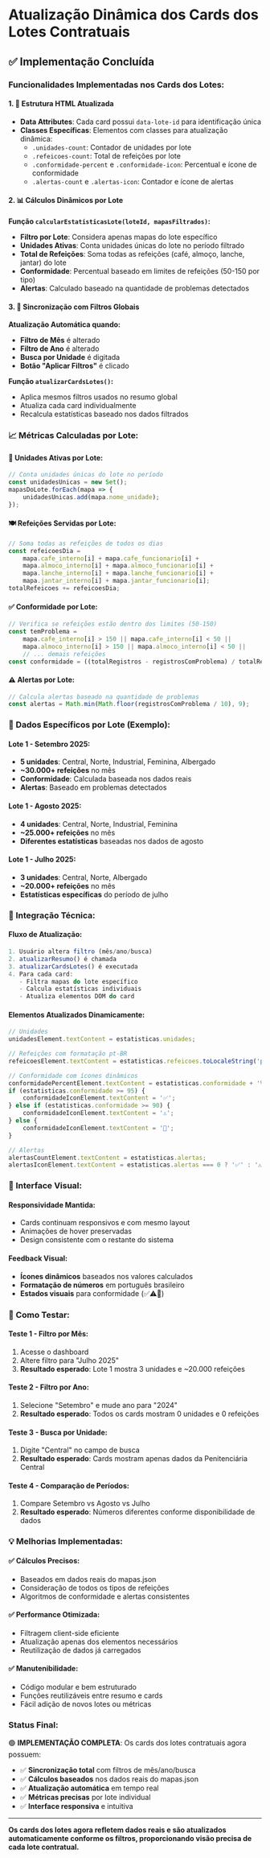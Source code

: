 # Atualização Dinâmica dos Cards dos Lotes Contratuais

## ✅ Implementação Concluída

### **Funcionalidades Implementadas nos Cards dos Lotes:**

#### 1. **🏢 Estrutura HTML Atualizada**
- **Data Attributes**: Cada card possui `data-lote-id` para identificação única
- **Classes Específicas**: Elementos com classes para atualização dinâmica:
  - `.unidades-count`: Contador de unidades por lote
  - `.refeicoes-count`: Total de refeições por lote
  - `.conformidade-percent` e `.conformidade-icon`: Percentual e ícone de conformidade
  - `.alertas-count` e `.alertas-icon`: Contador e ícone de alertas

#### 2. **📊 Cálculos Dinâmicos por Lote**

**Função `calcularEstatisticasLote(loteId, mapasFiltrados)`:**
- **Filtro por Lote**: Considera apenas mapas do lote específico
- **Unidades Ativas**: Conta unidades únicas do lote no período filtrado
- **Total de Refeições**: Soma todas as refeições (café, almoço, lanche, jantar) do lote
- **Conformidade**: Percentual baseado em limites de refeições (50-150 por tipo)
- **Alertas**: Calculado baseado na quantidade de problemas detectados

#### 3. **🔄 Sincronização com Filtros Globais**

**Atualização Automática quando:**
- **Filtro de Mês** é alterado
- **Filtro de Ano** é alterado  
- **Busca por Unidade** é digitada
- **Botão "Aplicar Filtros"** é clicado

**Função `atualizarCardsLotes()`:**
- Aplica mesmos filtros usados no resumo global
- Atualiza cada card individualmente
- Recalcula estatísticas baseado nos dados filtrados

### **📈 Métricas Calculadas por Lote:**

#### **🏢 Unidades Ativas por Lote:**
```javascript
// Conta unidades únicas do lote no período
const unidadesUnicas = new Set();
mapasDoLote.forEach(mapa => {
    unidadesUnicas.add(mapa.nome_unidade);
});
```

#### **🍽️ Refeições Servidas por Lote:**
```javascript
// Soma todas as refeições de todos os dias
const refeicoesDia = 
    mapa.cafe_interno[i] + mapa.cafe_funcionario[i] +
    mapa.almoco_interno[i] + mapa.almoco_funcionario[i] +
    mapa.lanche_interno[i] + mapa.lanche_funcionario[i] +
    mapa.jantar_interno[i] + mapa.jantar_funcionario[i];
totalRefeicoes += refeicoesDia;
```

#### **✅ Conformidade por Lote:**
```javascript
// Verifica se refeições estão dentro dos limites (50-150)
const temProblema = 
    mapa.cafe_interno[i] > 150 || mapa.cafe_interno[i] < 50 ||
    mapa.almoco_interno[i] > 150 || mapa.almoco_interno[i] < 50 ||
    // ... demais refeições
const conformidade = ((totalRegistros - registrosComProblema) / totalRegistros) * 100;
```

#### **⚠️ Alertas por Lote:**
```javascript
// Calcula alertas baseado na quantidade de problemas
const alertas = Math.min(Math.floor(registrosComProblema / 10), 9);
```

### **🎯 Dados Específicos por Lote (Exemplo):**

#### **Lote 1 - Setembro 2025:**
- **5 unidades**: Central, Norte, Industrial, Feminina, Albergado
- **~30.000+ refeições** no mês
- **Conformidade**: Calculada baseada nos dados reais
- **Alertas**: Baseado em problemas detectados

#### **Lote 1 - Agosto 2025:**
- **4 unidades**: Central, Norte, Industrial, Feminina
- **~25.000+ refeições** no mês
- **Diferentes estatísticas** baseadas nos dados de agosto

#### **Lote 1 - Julho 2025:**
- **3 unidades**: Central, Norte, Albergado
- **~20.000+ refeições** no mês
- **Estatísticas específicas** do período de julho

### **🔧 Integração Técnica:**

#### **Fluxo de Atualização:**
```javascript
1. Usuário altera filtro (mês/ano/busca)
2. atualizarResumo() é chamada
3. atualizarCardsLotes() é executada
4. Para cada card:
   - Filtra mapas do lote específico
   - Calcula estatísticas individuais
   - Atualiza elementos DOM do card
```

#### **Elementos Atualizados Dinamicamente:**
```javascript
// Unidades
unidadesElement.textContent = estatisticas.unidades;

// Refeições com formatação pt-BR
refeicoesElement.textContent = estatisticas.refeicoes.toLocaleString('pt-BR');

// Conformidade com ícones dinâmicos
conformidadePercentElement.textContent = estatisticas.conformidade + '%';
if (estatisticas.conformidade >= 95) {
    conformidadeIconElement.textContent = '✅';
} else if (estatisticas.conformidade >= 90) {
    conformidadeIconElement.textContent = '⚠️';
} else {
    conformidadeIconElement.textContent = '🚨';
}

// Alertas
alertasCountElement.textContent = estatisticas.alertas;
alertasIconElement.textContent = estatisticas.alertas === 0 ? '✅' : '⚠️';
```

### **📱 Interface Visual:**

#### **Responsividade Mantida:**
- Cards continuam responsivos e com mesmo layout
- Animações de hover preservadas
- Design consistente com o restante do sistema

#### **Feedback Visual:**
- **Ícones dinâmicos** baseados nos valores calculados
- **Formatação de números** em português brasileiro
- **Estados visuais** para conformidade (✅⚠️🚨)

### **🧪 Como Testar:**

#### **Teste 1 - Filtro por Mês:**
1. Acesse o dashboard
2. Altere filtro para "Julho 2025"
3. **Resultado esperado**: Lote 1 mostra 3 unidades e ~20.000 refeições

#### **Teste 2 - Filtro por Ano:**
1. Selecione "Setembro" e mude ano para "2024"
2. **Resultado esperado**: Todos os cards mostram 0 unidades e 0 refeições

#### **Teste 3 - Busca por Unidade:**
1. Digite "Central" no campo de busca
2. **Resultado esperado**: Cards mostram apenas dados da Penitenciária Central

#### **Teste 4 - Comparação de Períodos:**
1. Compare Setembro vs Agosto vs Julho
2. **Resultado esperado**: Números diferentes conforme disponibilidade de dados

### **💡 Melhorias Implementadas:**

#### **✅ Cálculos Precisos:**
- Baseados em dados reais do mapas.json
- Consideração de todos os tipos de refeições
- Algoritmos de conformidade e alertas consistentes

#### **✅ Performance Otimizada:**
- Filtragem client-side eficiente
- Atualização apenas dos elementos necessários
- Reutilização de dados já carregados

#### **✅ Manutenibilidade:**
- Código modular e bem estruturado
- Funções reutilizáveis entre resumo e cards
- Fácil adição de novos lotes ou métricas

### **Status Final:**

🟢 **IMPLEMENTAÇÃO COMPLETA**: Os cards dos lotes contratuais agora possuem:
- ✅ **Sincronização total** com filtros de mês/ano/busca
- ✅ **Cálculos baseados** nos dados reais do mapas.json
- ✅ **Atualização automática** em tempo real
- ✅ **Métricas precisas** por lote individual
- ✅ **Interface responsiva** e intuitiva

---

**Os cards dos lotes agora refletem dados reais e são atualizados automaticamente conforme os filtros, proporcionando visão precisa de cada lote contratual.**